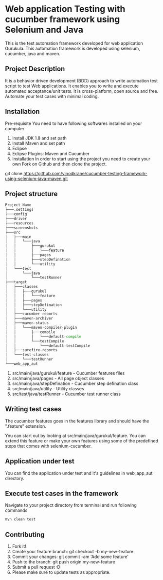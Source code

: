# Web application Testing with cucumber framework using Selenium and Java

This is the test automation framework developed for web application Gurukula. This automation framework is developed using selenium, cucumber, java and maven.

## Project Description

It is a behavior driven development (BDD) approach to write automation test script to test Web applications. It enables you to write and execute automated acceptance/unit tests. It is cross-platform, open source and free. Automate your test cases with minimal coding.

## Installation

Pre-requisite You need to have following softwares installed on your computer

1) Install JDK 1.8 and set path
2) Install Maven and set path
3) Eclipse
4) Eclipse Plugins: Maven and Cucumber
5) Installation In order to start using the project you need to create your own Fork on Github and then clone the project.

git clone https://github.com/vinodkrane/cucumber-testing-framework-using-selenium-java-maven.git

## Project structure

```python
Project Name
├───.settings
├───config
├───driver
├───resources
├───screenshots
├───src
│   ├───main
│   │   └───java
│   │       ├───gurukul
│   │       │   └───feature
│   │       ├───pages
│   │       ├───stepDefination
│   │       └───utility
│   └───test
│       └───java
│           └───testRunner
├───target
│   ├───classes
│   │   ├───gurukul
│   │   │   └───feature
│   │   ├───pages
│   │   ├───stepDefination
│   │   └───utility
│   ├───cucumber-reports
│   ├───maven-archiver
│   ├───maven-status
│   │   └───maven-compiler-plugin
│   │       ├───compile
│   │       │   └───default-compile
│   │       └───testCompile
│   │           └───default-testCompile
│   ├───surefire-reports
│   └───test-classes
│       └───testRunner
└───web_app_aut
```

1) src/main/java/gurukul/feature - Cucumber features files
2) src/main/java/pages - All page object classes
3) src/main/java/stepDefination - Cucumber step defination class
4) src/main/java/utility - Utility classes
5) src/test/java/testRunner - Cucumber test runner class


## Writing test cases
The cucumber features goes in the features library and should have the ".feature" extension.

You can start out by looking at src/main/java/gurukul/feature. You can extend this feature or make your own features using some of the predefined steps that comes with selenium-cucumber.

## Application under test
You can find the application under test and it's guidelines in web_app_aut directory.

## Execute test cases in the framework
Navigate to your project directory from terminal and run following commands 

```python
mvn clean test
```

## Contributing
1) Fork it!
2) Create your feature branch: git checkout -b my-new-feature
3) Commit your changes: git commit -am 'Add some feature'
4) Push to the branch: git push origin my-new-feature
5) Submit a pull request :D
6) Please make sure to update tests as appropriate.
